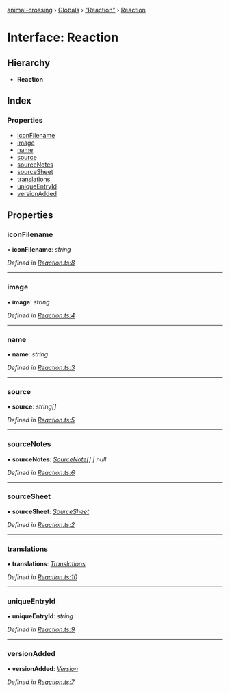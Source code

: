 [animal-crossing](../README.md) › [Globals](../globals.md) › ["Reaction"](../modules/_reaction_.md) › [Reaction](_reaction_.reaction.md)

# Interface: Reaction

## Hierarchy

* **Reaction**

## Index

### Properties

* [iconFilename](_reaction_.reaction.md#iconfilename)
* [image](_reaction_.reaction.md#image)
* [name](_reaction_.reaction.md#name)
* [source](_reaction_.reaction.md#source)
* [sourceNotes](_reaction_.reaction.md#sourcenotes)
* [sourceSheet](_reaction_.reaction.md#sourcesheet)
* [translations](_reaction_.reaction.md#translations)
* [uniqueEntryId](_reaction_.reaction.md#uniqueentryid)
* [versionAdded](_reaction_.reaction.md#versionadded)

## Properties

###  iconFilename

• **iconFilename**: *string*

*Defined in [Reaction.ts:8](https://github.com/Norviah/animal-crossing/blob/c9eb585/module/types/Reaction.ts#L8)*

___

###  image

• **image**: *string*

*Defined in [Reaction.ts:4](https://github.com/Norviah/animal-crossing/blob/c9eb585/module/types/Reaction.ts#L4)*

___

###  name

• **name**: *string*

*Defined in [Reaction.ts:3](https://github.com/Norviah/animal-crossing/blob/c9eb585/module/types/Reaction.ts#L3)*

___

###  source

• **source**: *string[]*

*Defined in [Reaction.ts:5](https://github.com/Norviah/animal-crossing/blob/c9eb585/module/types/Reaction.ts#L5)*

___

###  sourceNotes

• **sourceNotes**: *[SourceNote](../enums/_reaction_.sourcenote.md)[] | null*

*Defined in [Reaction.ts:6](https://github.com/Norviah/animal-crossing/blob/c9eb585/module/types/Reaction.ts#L6)*

___

###  sourceSheet

• **sourceSheet**: *[SourceSheet](../enums/_reaction_.sourcesheet.md)*

*Defined in [Reaction.ts:2](https://github.com/Norviah/animal-crossing/blob/c9eb585/module/types/Reaction.ts#L2)*

___

###  translations

• **translations**: *[Translations](_reaction_.translations.md)*

*Defined in [Reaction.ts:10](https://github.com/Norviah/animal-crossing/blob/c9eb585/module/types/Reaction.ts#L10)*

___

###  uniqueEntryId

• **uniqueEntryId**: *string*

*Defined in [Reaction.ts:9](https://github.com/Norviah/animal-crossing/blob/c9eb585/module/types/Reaction.ts#L9)*

___

###  versionAdded

• **versionAdded**: *[Version](../enums/_reaction_.version.md)*

*Defined in [Reaction.ts:7](https://github.com/Norviah/animal-crossing/blob/c9eb585/module/types/Reaction.ts#L7)*
